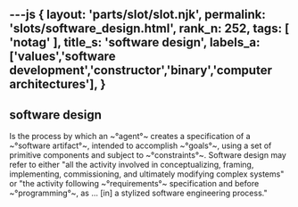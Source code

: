 ---js
{
  layout: 'parts/slot/slot.njk',
  permalink: 'slots/software_design.html',
  rank_n: 252,
  tags: [ 'notag' ],
  title_s: 'software design',
  labels_a: ['values','software development','constructor','binary','computer architectures'],
}
---
## software design

Is the process by which an ~°agent°~ creates a specification of a ~°software artifact°~, intended to accomplish ~°goals°~, using a set of primitive components and subject to ~°constraints°~. Software design may refer to either "all the activity involved in conceptualizing, framing, implementing, commissioning, and ultimately modifying complex systems" or "the activity following ~°requirements°~ specification and before ~°programming°~, as ... [in] a stylized software engineering process."
